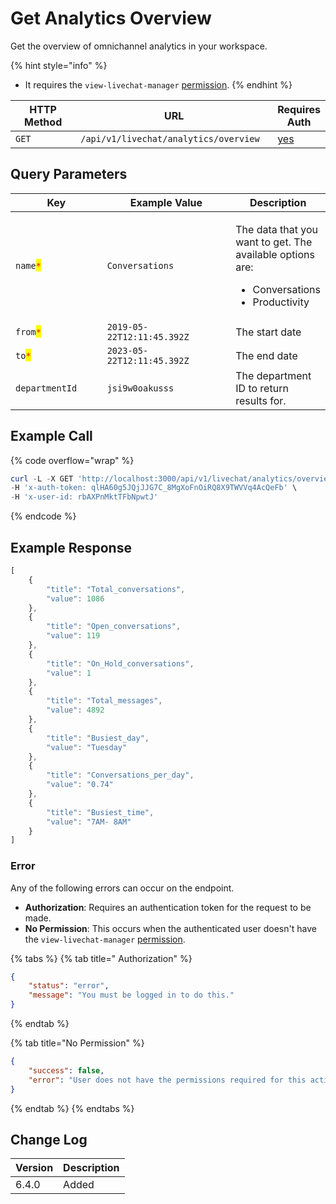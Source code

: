 # Get Analytics Overview

Get the overview of omnichannel analytics in your workspace.

{% hint style="info" %}
* It requires the `view-livechat-manager` [permission](https://docs.rocket.chat/use-rocket.chat/workspace-administration/permissions).
{% endhint %}

<table><thead><tr><th width="163">HTTP Method</th><th width="332">URL</th><th>Requires Auth</th></tr></thead><tbody><tr><td><code>GET</code></td><td><code>/api/v1/livechat/analytics/overview</code></td><td><a href="../../../authentication-endpoints/">yes</a></td></tr></tbody></table>

## Query Parameters

<table><thead><tr><th width="178">Key</th><th width="275">Example Value</th><th>Description</th></tr></thead><tbody><tr><td><code>name</code><mark style="color:red;"><code>*</code></mark></td><td><code>Conversations</code></td><td><p>The data that you want to get. The available options are: </p><ul><li>Conversations</li><li>Productivity</li></ul></td></tr><tr><td><code>from</code><mark style="color:red;"><code>*</code></mark></td><td><code>2019-05-22T12:11:45.392Z</code></td><td>The start date</td></tr><tr><td><code>to</code><mark style="color:red;"><code>*</code></mark></td><td><code>2023-05-22T12:11:45.392Z</code></td><td>The end date</td></tr><tr><td><code>departmentId</code></td><td><code>jsi9w0oakusss</code></td><td>The department ID to return results for.</td></tr></tbody></table>

## Example Call

{% code overflow="wrap" %}
```powershell
curl -L -X GET 'http://localhost:3000/api/v1/livechat/analytics/overview?name=Conversations&from=2019-05-22T12%3A11%3A45.392Z&to=2023-05-22T12%3A11%3A45.392Z' \
-H 'x-auth-token: qlHA60g5JQjJJG7C_8MgXoFnOiRQ8X9TWVVq4AcQeFb' \
-H 'x-user-id: rbAXPnMktTFbNpwtJ'
```
{% endcode %}

## Example Response

```javascript
[
    {
        "title": "Total_conversations",
        "value": 1086
    },
    {
        "title": "Open_conversations",
        "value": 119
    },
    {
        "title": "On_Hold_conversations",
        "value": 1
    },
    {
        "title": "Total_messages",
        "value": 4892
    },
    {
        "title": "Busiest_day",
        "value": "Tuesday"
    },
    {
        "title": "Conversations_per_day",
        "value": "0.74"
    },
    {
        "title": "Busiest_time",
        "value": "7AM- 8AM"
    }
]
```

### Error

Any of the following errors can occur on the endpoint.

* **Authorization**: Requires an authentication token for the request to be made.
* **No Permission**: This occurs when the authenticated user doesn't have the  `view-livechat-manager` [permission](https://docs.rocket.chat/use-rocket.chat/workspace-administration/permissions).

{% tabs %}
{% tab title=" Authorization" %}
```json
{
    "status": "error",
    "message": "You must be logged in to do this."
}
```
{% endtab %}

{% tab title="No Permission" %}
```json
{
    "success": false,
    "error": "User does not have the permissions required for this action [error-unauthorized]"
}
```
{% endtab %}
{% endtabs %}

## Change Log

| Version | Description |
| ------- | ----------- |
| 6.4.0   | Added       |
